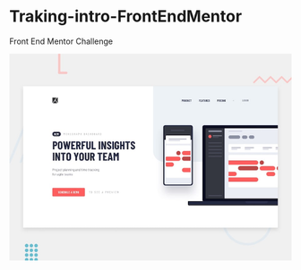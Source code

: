 # Traking-intro-FrontEndMentor
Front End Mentor Challenge 

<img src="https://github.com/DaniloMereles/Traking-intro-FrontEndMentor/blob/main/app/src/design/desktop-preview.jpg"/>
